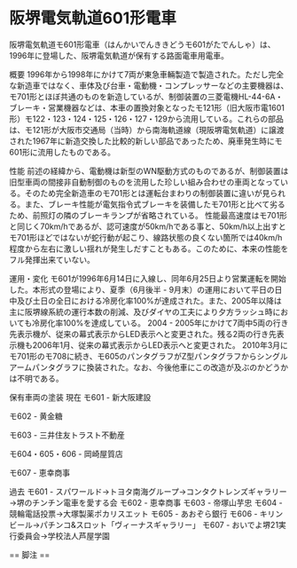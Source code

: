 # 阪堺電気軌道601形電車

阪堺電気軌道モ601形電車（はんかいでんききどうモ601がたでんしゃ）は、1996年に登場した、阪堺電気軌道が保有する路面電車用電車。

概要
1996年から1998年にかけて7両が東急車輛製造で製造された。ただし完全な新造車ではなく、車体及び台車・電動機・コンプレッサーなどの主要機器は、モ701形とほぼ共通のものを新造しているが、制御装置の三菱電機HL-44-6A・ブレーキ・営業機器などは、本車の置換対象となったモ121形（旧大阪市電1601形）モ122・123・124・125・126・127・129から流用している。これらの部品は、モ121形が大阪市交通局（当時）から南海軌道線（現阪堺電気軌道）に譲渡された1967年に新造交換した比較的新しい部品であったため、廃車発生時にモ601形に流用したものである。

性能
前述の経緯から、電動機は新型のWN駆動方式のものであるが、制御装置は旧型車両の間接非自動制御のものを流用した珍しい組み合わせの車両となっている。そのため完全新造車のモ701形とは運転台まわりの制御装置に違いが見られる。また、ブレーキ性能が電気指令式ブレーキを装備したモ701形と比べて劣るため、前照灯の隣のブレーキランプが省略されている。
性能最高速度はモ701形と同じく70km/hであるが、認可速度が50km/hである事と、50km/h以上出すとモ701形ほどではないが蛇行動が起こり、線路状態の良くない箇所では40km/h程度から左右に激しい揺れが発生しだすこともある。このために、本来の性能をフル発揮出来ていない。

運用・変化
モ601が1996年6月14日に入線し、同年6月25日より営業運転を開始した。本形式の登場により、夏季（6月後半 - 9月末）の運用において平日の日中及び土日の全日における冷房化率100%が達成された。また、2005年以降は主に阪堺線系統の運行本数の削減、及びダイヤの工夫により夕方ラッシュ時においても冷房化率100%を達成している。
2004 - 2005年にかけて7両中5両の行き先表示機が、従来の幕式表示からLED表示へと変更された。残る2両の行き先表示機も2006年1月、従来の幕式表示からLED表示へと変更された。
2010年3月にモ701形のモ708に続き、モ605のパンタグラフがZ型パンタグラフからシングルアームパンタグラフに換装された。なお、今後他車にこの改造が及ぶのかどうかは不明である。

保有車両の塗装
現在
モ601 - 新大阪建設

モ602 - 黄金糖

モ603 - 三井住友トラスト不動産

モ604・605・606 - 岡崎屋質店

モ607 - 恵幸商事

過去
モ601 - スパワールド→トヨタ南海グループ→コンタクトレンズギャラリー→堺のチンチン電車を愛する会
モ602 - 恵幸商事
モ603 - 帝塚山芋忠
モ604 - 競輪電話投票→大塚製薬ポカリスエット
モ605 - あおぞら銀行
モ606 - キリンビール→パチンコ&スロット「ヴィーナスギャラリー」
モ607 - おいでよ堺21実行委員会→学校法人芦屋学園


== 脚注 ==